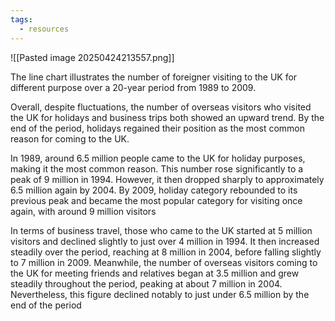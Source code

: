 ```yaml
---
tags:
  - resources
---
```

![[Pasted image 20250424213557.png]]

The line chart illustrates the number of foreigner visiting to the UK for different purpose over a 20-year period from 1989 to 2009.

Overall, despite fluctuations, the number of overseas visitors who visited the UK for holidays and business trips both showed an upward trend. By the end of the period, holidays regained their position as the most common reason for coming to the UK.

In 1989, around 6.5 million people came to the UK for holiday purposes, making it the most common reason. This number rose significantly to a peak of 9 million in 1994. However, it then dropped sharply to approximately 6.5 million again by 2004. By 2009, holiday category rebounded to its previous peak and became the most popular category for visiting once again, with around 9 million visitors

In terms of business travel, those who came to the UK started at 5 million visitors and declined slightly to just over 4 million in 1994. It then increased steadily over the period, reaching at 8 million in 2004, before falling slightly to 7 million in 2009. Meanwhile, the number of overseas visitors coming to the UK for meeting friends and relatives began at 3.5 million and grew steadily throughout the period, peaking at about 7 million in 2004. Nevertheless, this figure declined notably to just under 6.5 million by the end of the period